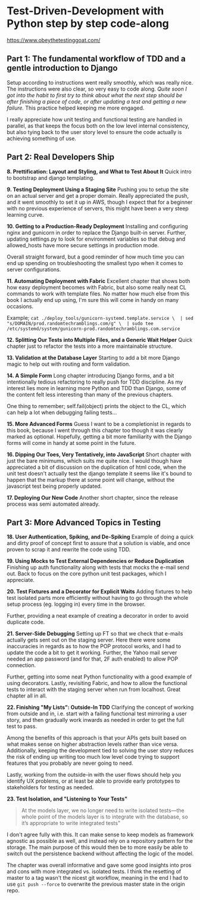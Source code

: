 # Test-Driven-Development with Python step by step code-along
https://www.obeythetestinggoat.com/

## Part 1: The fundamental workflow of TDD and a gentle introduction to Django 
Setup according to instructions went really smoothly, which was really nice. 
The instructions were also clear, so very easy to code along. _Quite soon I got 
into the habit to first try to think about what the next step should be after 
finishing a piece of code, or after updating a test and getting a new failure._ 
This practice helped keeping me more engaged.

I really appreciate how unit testing and functional testing are handled in 
parallel, as that keeps the focus both on the low level internal consistency, 
but also tying back to the user story level to ensure the code actually is 
achieving something of use.

## Part 2: Real Developers Ship

**8. Prettification: Layout and Styling, and What to Test About It**
Quick intro to bootstrap and django templating.

**9. Testing Deployment Using a Staging Site**
Pushing you to setup the site on an actual server and get a proper domain. 
Really appreciated the push, and it went smoothly to set it up in AWS, though 
I expect that for a beginner with no previous experience of servers, this might 
have been a very steep learning curve.

**10. Getting to a Production-Ready Deployment**
Installing and configuring nginx and gunicorn in order to replace the Django 
built-in server. Further, updating settings.py to look for environment variables 
so that debug and allowed_hosts have more secure settings in production mode.

Overall straight forward, but a good reminder of how much time you can end up 
spending on troubleshooting the smallest typo when it comes to server 
configurations.

**11. Automating Deployment with Fabric**
Excellent chapter that shows both how easy deployment becomes with Fabric, but 
also some really neat CL commands to work with template files. No matter how 
much else from this book I actually end up using, I'm sure this will come in 
handy on many occasions.

Example; ```cat ./deploy_tools/gunicorn-systemd.template.service \ 
| sed "s/DOMAIN/prod.randomtechramblings.com/g" \ 
| sudo tee /etc/systemd/system/gunicorn-prod.randomtechramblings.com.service```

**12. Splitting Our Tests into Multiple Files, and a Generic Wait Helper**
Quick chapter just to refactor the tests into a more maintainable structure.

**13. Validation at the Database Layer**
Starting to add a bit more Django magic to help out with routing and form 
validation.

**14. A Simple Form**
Long chapter introducing Django forms, and a bit intentionally tedious 
refactoring to really push for TDD discipline. As my interest lies more 
in learning more Python and TDD than Django, some of the content felt 
less interesting than many of the previous chapters.

One thing to remember; self.fail(object) prints the object to the CL, 
which can help a lot when debugging failing tests...

**15. More Advanced Forms**
Guess I want to be a completionist in regards to this book, because I went 
through this chapter too though it was clearly marked as optional. Hopefully, 
getting a bit more familiarity with the Django forms will come in handy at some 
point in the future.

**16. Dipping Our Toes, Very Tentatively, into JavaScript**
Short chapter with just the bare minimums, which suits me quite nice. I 
would though have appreciated a bit of discussion on the duplication of 
html code, when the unit test doesn't actually test the django template 
it seems like it's bound to happen that the markup there at some point 
will change, without the javascript test being properly updated.

**17. Deploying Our New Code**
Another short chapter, since the release process was semi automated already. 

## Part 3: More Advanced Topics in Testing

**18. User Authentication, Spiking, and De-Spiking**
Example of doing a quick and dirty proof of concept first to assure that 
a solution is viable, and once proven to scrap it and rewrite the code 
using TDD.

**19. Using Mocks to Test External Dependencies or Reduce Duplication**
Finishing up auth functionality along with tests that mocks the e-mail 
send out. Back to focus on the core python unit test packages, which I 
appreciate.

**20. Test Fixtures and a Decorator for Explicit Waits**
Adding fixtures to help test isolated parts more efficiently without 
having to go through the whole setup process (eg. logging in) every 
time in the browser.

Further, providing a neat example of creating a decorator in order to 
avoid duplicate code.

**21. Server-Side Debugging**
Setting up FT so that we check that e-mails actually gets sent out on the 
staging server. Here there were some inaccuracies in regards as to how 
the POP protocol works, and I had to update the code a bit to get it 
working. Further, the Yahoo mail server needed an app password (and 
for that, 2F auth enabled) to allow POP connection.

Further, getting into some neat Python functionality with 
a good example of using decorators. Lastly, revisiting Fabric, and how to 
allow the functional tests to interact with the staging server when run 
from localhost. Great chapter all in all.

**22. Finishing "My Lists": Outside-In TDD** 
Clarifying the concept of working from outside and in, i.e. start with a 
failing functional test mirroring a user story, and then gradually work 
inwards as needed in order to get the full test to pass.

Among the benefits of this approach is that your APIs gets built based 
on what makes sense on higher abstraction levels rather than vice versa. 
Additionally, keeping the development tied to solving the user story 
reduces the risk of ending up writing too much low level code trying to 
support features that you probably are never going to need.

Lastly, working from the outside-in with the user flows should help you 
identify UX problems, or at least be able to provide early prototypes to 
stakeholders for testing as needed.

**23. Test Isolation, and "Listening to Your Tests"**
> At the models layer, we no longer need to write isolated tests—​the whole 
point of the models layer is to integrate with the database, so it’s 
appropriate to write integrated tests"

I don't agree fully with this. It can make sense to keep models as 
framework agnostic as possible as well, and instead rely on a repository 
pattern for the storage. The main purpose of this would then be to more 
easily be able to switch out the persistence backend without affecting 
the logic of the model.

The chapter was overall informative and gave some good insights into 
pros and cons with more integrated vs. isolated tests. I think the 
resetting of master to a tag wasn't the nicest git workflow, meaning 
in the end I had to use `git push --force` to overwrite the previous 
master state in the origin repo.